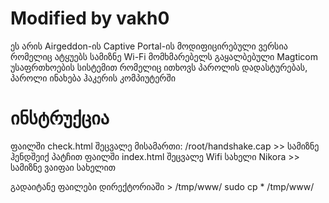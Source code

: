 # Modified by vakh0

ეს არის Airgeddon-ის Captive Portal-ის მოდიფიცირებული ვერსია რომელიც ატყუებს სამიზნე Wi-Fi მომხმარებელს გაყალბებული Magticom უსაფრთხოების სისტემით რომელიც ითხოვს პაროლის დადასტურებას, პაროლი ინახება ჰაკერის კომპიუტერში

# ინსტრუქცია

ფაილში check.html შეცვალე მისამართი: /root/handshake.cap >> სამიზნე ჰენდშეიქ პატჩით
ფაილში index.html შეცვალე Wifi სახელი Nikora >> სამიზნე ვაიფაი სახელით

გადაიტანე ფაილები დირექტორიაში > /tmp/www/
sudo cp * /tmp/www/
